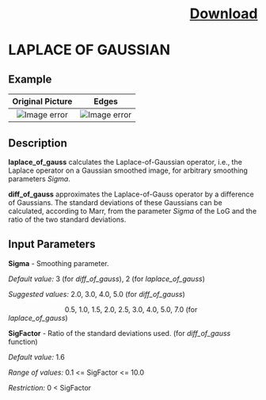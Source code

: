 # <p align="right"><a class="github-button" aria-label="Download ntkme/github-buttons on GitHub" href="https://github.com/Balluff-BVS/halconscripts/raw/master/Filters/Edges/edges_filters.zip" data-icon="octicon-cloud-download">Download</a></p>


LAPLACE OF GAUSSIAN
==========

## Example

Original Picture             | Edges
:-------------------------:|:-------------------------:
![Image error](https://github.com/Balluff-BVS/halconscripts/blob/master/Filters/Edges/LaplaceOfGaussian/original.png?raw=true)  |  ![Image error](https://github.com/Balluff-BVS/halconscripts/blob/master/Filters/Edges/LaplaceOfGaussian/laplace_of_gauss.png?raw=true)

Description
----------

**laplace_of_gauss** calculates the Laplace-of-Gaussian operator, i.e., the Laplace operator on a Gaussian smoothed image, for arbitrary smoothing parameters *Sigma*. 

**diff_of_gauss** approximates the Laplace-of-Gauss operator by a difference of Gaussians. The standard deviations of these Gaussians can be calculated, according to Marr, from the parameter *Sigma* of the LoG and the ratio of the two standard deviations.

Input Parameters
----------

**Sigma** - Smoothing parameter.

*Default value:* 3 (for *diff_of_gauss*), 2 (for *laplace_of_gauss*)

*Suggested values:* 2.0, 3.0, 4.0, 5.0 (for *diff_of_gauss*)

&nbsp;&nbsp;&nbsp;&nbsp;&nbsp;&nbsp;&nbsp;&nbsp;&nbsp;&nbsp;&nbsp;&nbsp;&nbsp;&nbsp;&nbsp;&nbsp;&nbsp;&nbsp;&nbsp;&nbsp;&nbsp;&nbsp;&nbsp;&nbsp;&nbsp;&nbsp;&nbsp;&nbsp;
0.5, 1.0, 1.5, 2.0, 2.5, 3.0, 4.0, 5.0, 7.0 (for *laplace_of_gauss*)

**SigFactor** - Ratio of the standard deviations used. (for *diff_of_gauss* function)

*Default value:* 1.6

*Range of values:* 0.1 <= SigFactor <= 10.0

*Restriction:* 0 < SigFactor
